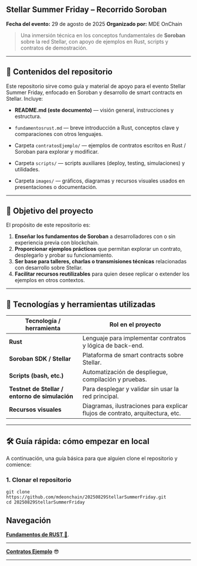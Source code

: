 ## Stellar Summer Friday – Recorrido Soroban

**Fecha del evento:** 29 de agosto de 2025
**Organizado por:** MDE OnChain

> Una inmersión técnica en los conceptos fundamentales de **Soroban** sobre la red Stellar, con apoyo de ejemplos en Rust, scripts y contratos de demostración.

---

## 📘 Contenidos del repositorio

Este repositorio sirve como guía y material de apoyo para el evento Stellar Summer Friday, enfocado en Soroban y desarrollo de smart contracts en Stellar. Incluye:

* **README.md (este documento)** — visión general, instrucciones y estructura.

* `fundamentosrust.md` — breve introducción a Rust, conceptos clave y comparaciones con otros lenguajes.

* Carpeta `contratosEjemplo/` — ejemplos de contratos escritos en Rust / Soroban para explorar y modificar.

* Carpeta `scripts/` — scripts auxiliares (deploy, testing, simulaciones) y utilidades.

* Carpeta `images/` — gráficos, diagramas y recursos visuales usados en presentaciones o documentación.
   

---

## 🎯 Objetivo del proyecto

El propósito de este repositorio es:

1. **Enseñar los fundamentos de Soroban** a desarrolladores con o sin experiencia previa con blockchain.
2. **Proporcionar ejemplos prácticos** que permitan explorar un contrato, desplegarlo y probar su funcionamiento.
3. **Ser base para talleres, charlas o transmisiones técnicas** relacionadas con desarrollo sobre Stellar.
4. **Facilitar recursos reutilizables** para quien desee replicar o extender los ejemplos en otros contextos.

---

## 🧰 Tecnologías y herramientas utilizadas

| Tecnología / herramienta                       | Rol en el proyecto                                                            |
| ---------------------------------------------- | ----------------------------------------------------------------------------- |
| **Rust**                                       | Lenguaje para implementar contratos y lógica de back-end.                     |
| **Soroban SDK / Stellar**                      | Plataforma de smart contracts sobre Stellar.                                  |
| **Scripts (bash, etc.)**                       | Automatización de despliegue, compilación y pruebas.                          |
| **Testnet de Stellar / entorno de simulación** | Para desplegar y validar sin usar la red principal.                           |
| **Recursos visuales**                          | Diagramas, ilustraciones para explicar flujos de contrato, arquitectura, etc. |

---

## 🛠️ Guía rápida: cómo empezar en local

A continuación, una guía básica para que alguien clone el repositorio y comience:

### 1. Clonar el repositorio

```plaintext
git clone https://github.com/mdeonchain/20250829StellarSummerFriday.git
cd 20250829StellarSummerFriday
```
## **Navegación**


[**Fundamentos de RUST 🦀**](./fundamentosrust.md).

---

 [**Contratos Ejemplo**](./contratosEjemplo/README.md) 😎

---


